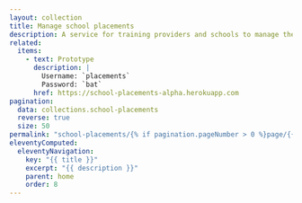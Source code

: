 ```yaml
---
layout: collection
title: Manage school placements
description: A service for training providers and schools to manage their participation in ITT, view mentors and ITT partnerships
related:
  items:
    - text: Prototype
      description: |
        Username: `placements`
        Password: `bat`
      href: https://school-placements-alpha.herokuapp.com
pagination:
  data: collections.school-placements
  reverse: true
  size: 50
permalink: "school-placements/{% if pagination.pageNumber > 0 %}page/{{ pagination.pageNumber + 1 }}{% endif %}/"
eleventyComputed:
  eleventyNavigation:
    key: "{{ title }}"
    excerpt: "{{ description }}"
    parent: home
    order: 8
---
```

